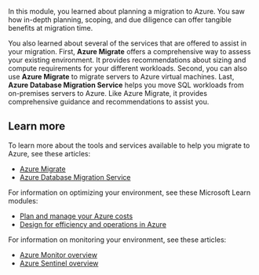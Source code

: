 In this module, you learned about planning a migration to Azure. You saw how in-depth planning, scoping, and due diligence can offer tangible benefits at migration time.

You also learned about several of the services that are offered to assist in your migration. First, **Azure Migrate** offers a comprehensive way to assess your existing environment. It provides recommendations about sizing and compute requirements for your different workloads. Second, you can also use **Azure Migrate** to migrate servers to Azure virtual machines. Last, **Azure Database Migration Service** helps you move SQL workloads from on-premises servers to Azure. Like Azure Migrate, it provides comprehensive guidance and recommendations to assist you.

## Learn more
To learn more about the tools and services available to help you migrate to Azure, see these articles:

- [Azure Migrate](https://docs.microsoft.com/azure/migrate/migrate-overview)
- [Azure Database Migration Service](https://docs.microsoft.com/azure/dms/dms-overview)

For information on optimizing your environment, see these Microsoft Learn modules:

- [Plan and manage your Azure costs](https://docs.microsoft.com/learn/modules/plan-manage-azure-costs/)
- [Design for efficiency and operations in Azure](https://docs.microsoft.com/learn/modules/design-for-efficiency-and-operations-in-azure/)

For information on monitoring your environment, see these articles:

- [Azure Monitor overview](https://docs.microsoft.com/azure/azure-monitor/overview)
- [Azure Sentinel overview](https://docs.microsoft.com/azure/sentinel/overview)
